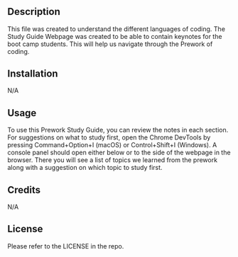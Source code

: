 # <Prework Study Guide Webpage>

## Description

This file was created to understand the different languages of coding. The Study Guide Webpage was created to be able to contain keynotes for the boot camp students. This will help us navigate through the Prework of coding.  

## Installation

N/A

## Usage

To use this Prework Study Guide, you can review the notes in each section. For suggestions on what to study first, open the Chrome DevTools by pressing Command+Option+I (macOS) or Control+Shift+I (Windows). A console panel should open either below or to the side of the webpage in the browser. There you will see a list of topics we learned from the prework along with a suggestion on which topic to study first.

## Credits

N/A

## License

Please refer to the LICENSE in the repo.

